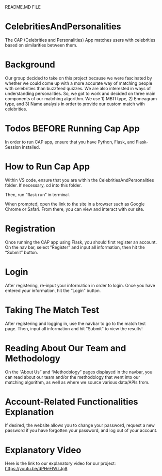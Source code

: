README.MD FILE

# CelebritiesAndPersonalities

The CAP (Celebrities and Personalities) App matches users with celebrities based on similarities between them. 

# Background

Our group decided to take on this project because we were fascinated by whether we could come up with a more accurate way of matching people with celebrities than buzzfeed quizzes. We are also interested in ways of understanding personalities. So, we got to work and decided on three main components of our matching algorithm. We use 1) MBTI type, 2) Enneagram type, and 3) Name analysis in order to provide our custom match with celebrities. 

# Todos BEFORE Running Cap App

In order to run CAP app, ensure that you have Python, Flask, and Flask-Session installed. 

# How to Run Cap App

Within VS code, ensure that you are within the CelebritiesAndPersonalities folder. 
If necessary, cd into this folder. 

Then, run “flask run” in terminal. 

When prompted, open the link to the site in a browser such as Google Chrome or Safari. From there, you can view and interact with our site. 

# Registration

Once running the CAP app using Flask, you should first register an account. On the nav bar, select “Register” and input all information, then hit the “Submit” button. 

# Login

After registering, re-input your information in order to login. Once you have entered your information, hit the “Login” button.

# Taking The Match Test

After registering and logging in, use the navbar to go to the match test page. Then, input all information and hit “Submit” to view the results! 

# Reading About Our Team and Methodology

On the “About Us” and “Methodology” pages displayed in the navbar, you can read about our team and/or the methodology that went into our matching algorithm, as well as where we source various data/APIs from. 

# Account-Related Functionalities Explanation

If desired, the website allows you to change your password, request a new password if you have forgotten your password, and log out of your account. 

# Explanatory Video

Here is the link to our explanatory video for our project: https://youtu.be/dPHeFIWzJg8
